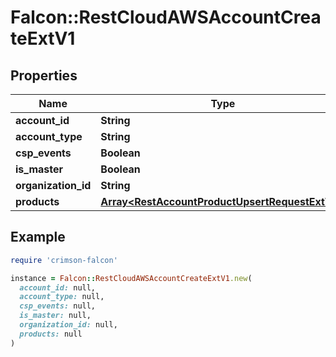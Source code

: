 # Falcon::RestCloudAWSAccountCreateExtV1

## Properties

| Name | Type | Description | Notes |
| ---- | ---- | ----------- | ----- |
| **account_id** | **String** |  | [optional] |
| **account_type** | **String** |  | [optional] |
| **csp_events** | **Boolean** |  | [optional] |
| **is_master** | **Boolean** |  | [optional] |
| **organization_id** | **String** |  |  |
| **products** | [**Array&lt;RestAccountProductUpsertRequestExtV1&gt;**](RestAccountProductUpsertRequestExtV1.md) |  | [optional] |

## Example

```ruby
require 'crimson-falcon'

instance = Falcon::RestCloudAWSAccountCreateExtV1.new(
  account_id: null,
  account_type: null,
  csp_events: null,
  is_master: null,
  organization_id: null,
  products: null
)
```

